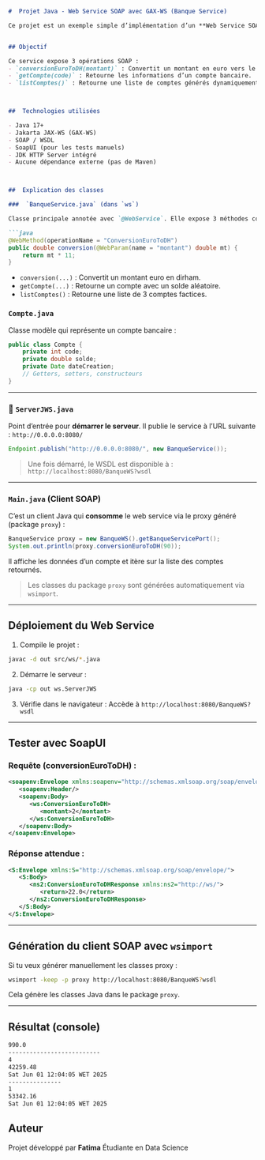 ````markdown
#  Projet Java - Web Service SOAP avec GAX-WS (Banque Service)

Ce projet est un exemple simple d’implémentation d’un **Web Service SOAP** en Java, utilisant **Jakarta JAX-WS** (anciennement JAX-WS RI) pour exposer un service bancaire nommé `BanqueWS`. Le projet inclut un **serveur SOAP**, un **client SOAP (Test Consumer)**, et des exemples de requêtes et réponses SOAP avec **SoapUI**.


## Objectif

Ce service expose 3 opérations SOAP :
- `conversionEuroToDH(montant)` : Convertit un montant en euro vers le dirham (taux fixe de 11).
- `getCompte(code)` : Retourne les informations d’un compte bancaire.
- `listComptes()` : Retourne une liste de comptes générés dynamiquement.



##  Technologies utilisées

- Java 17+
- Jakarta JAX-WS (GAX-WS)
- SOAP / WSDL
- SoapUI (pour les tests manuels)
- JDK HTTP Server intégré
- Aucune dépendance externe (pas de Maven)



##  Explication des classes

###  `BanqueService.java` (dans `ws`)

Classe principale annotée avec `@WebService`. Elle expose 3 méthodes comme opérations SOAP :

```java
@WebMethod(operationName = "ConversionEuroToDH")
public double conversion(@WebParam(name = "montant") double mt) {
    return mt * 11;
}
````

* `conversion(...)` : Convertit un montant euro en dirham.
* `getCompte(...)` : Retourne un compte avec un solde aléatoire.
* `listComptes()` : Retourne une liste de 3 comptes factices.

### `Compte.java`

Classe modèle qui représente un compte bancaire :

```java
public class Compte {
    private int code;
    private double solde;
    private Date dateCreation;
    // Getters, setters, constructeurs
}
```

---

### 🔹 `ServerJWS.java`

Point d’entrée pour **démarrer le serveur**. Il publie le service à l’URL suivante :
`http://0.0.0.0:8080/`

```java
Endpoint.publish("http://0.0.0.0:8080/", new BanqueService());
```

> Une fois démarré, le WSDL est disponible à :
> `http://localhost:8080/BanqueWS?wsdl`

---

### `Main.java` (Client SOAP)

C’est un client Java qui **consomme** le web service via le proxy généré (package `proxy`) :

```java
BanqueService proxy = new BanqueWS().getBanqueServicePort();
System.out.println(proxy.conversionEuroToDH(90));
```

Il affiche les données d’un compte et itère sur la liste des comptes retournés.

> Les classes du package `proxy` sont générées automatiquement via `wsimport`.

---

## Déploiement du Web Service

1. Compile le projet :

```bash
javac -d out src/ws/*.java
```

2. Démarre le serveur :

```bash
java -cp out ws.ServerJWS
```

3. Vérifie dans le navigateur :
   Accède à `http://localhost:8080/BanqueWS?wsdl`

---

## Tester avec SoapUI

### Requête (conversionEuroToDH) :

```xml
<soapenv:Envelope xmlns:soapenv="http://schemas.xmlsoap.org/soap/envelope/" xmlns:ws="http://ws/">
   <soapenv:Header/>
   <soapenv:Body>
      <ws:ConversionEuroToDH>
         <montant>2</montant>
      </ws:ConversionEuroToDH>
   </soapenv:Body>
</soapenv:Envelope>
```

### Réponse attendue :

```xml
<S:Envelope xmlns:S="http://schemas.xmlsoap.org/soap/envelope/">
   <S:Body>
      <ns2:ConversionEuroToDHResponse xmlns:ns2="http://ws/">
         <return>22.0</return>
      </ns2:ConversionEuroToDHResponse>
   </S:Body>
</S:Envelope>
```

---

## Génération du client SOAP avec `wsimport`

Si tu veux générer manuellement les classes proxy :

```bash
wsimport -keep -p proxy http://localhost:8080/BanqueWS?wsdl
```

Cela génère les classes Java dans le package `proxy`.

---

## Résultat (console)

```bash
990.0
--------------------------
4
42259.48
Sat Jun 01 12:04:05 WET 2025
---------------
1
53342.16
Sat Jun 01 12:04:05 WET 2025
```

## Auteur

Projet développé par **Fatima**
Étudiante en Data Science

````
